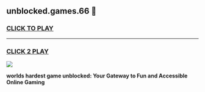 
## unblocked.games.66 👋
<h3>
<a href="https://premium.freeplayer.one?title=unblocked.games.66&ref=13F">CLICK TO PLAY</a></h3>
<hr>

<h3>
<a href="https://premium.freeplayer.one?title=unblocked.games.66&ref=13F">CLICK 2 PLAY</a>
  
</h3>

<a href="https://premium.freeplayer.one?title=unblocked.games.66&ref=12F/"><img src="https://clearcache.store/games.png"></a>


**worlds hardest game unblocked: Your Gateway to Fun and Accessible Online Gaming**
